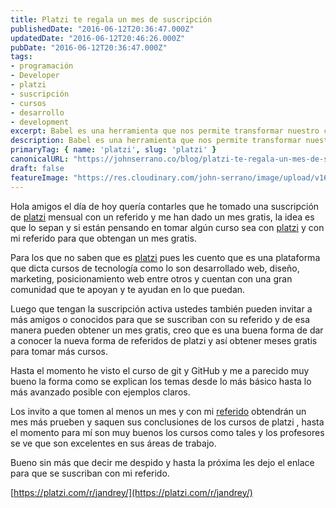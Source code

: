 ```yaml
---
title: Platzi te regala un mes de suscripción
publishedDate: "2016-06-12T20:36:47.000Z"
updatedDate: "2016-06-12T20:46:26.000Z"
pubDate: "2016-06-12T20:36:47.000Z"
tags: 
- programación
- Developer
- platzi
- suscripción
- cursos
- desarrollo
- development
excerpt: Babel es una herramienta que nos permite transformar nuestro código JS de última generación a JS que cualquier navegador o versión de node.js entienda.
description: Babel es una herramienta que nos permite transformar nuestro código JS de última generación a JS que cualquier navegador o versión de node.js entienda.
primaryTag: { name: 'platzi', slug: 'platzi' }
canonicalURL: "https://johnserrano.co/blog/platzi-te-regala-un-mes-de-suscripcion"
draft: false
featureImage: "https://res.cloudinary.com/john-serrano/image/upload/v1683581392/John%20Serrano/Blog%20Post/platzi-te-regala-un-mes-de-suscripcion/Referido_yz8e03.jpg"
---
```


Hola amigos el día de hoy quería contarles que he tomado una suscripción de [platzi](https://platzi.com/) mensual con un referido y me han dado un mes gratis, la idea es que lo sepan y si están pensando en tomar algún curso sea con [platzi](https://platzi.com/) y con mi referido para que obtengan un mes gratis.

Para los que no saben que es [platzi](https://platzi.com/) pues les cuento que es una plataforma que dicta cursos de tecnología como lo son desarrollado web, diseño, marketing, posicionamiento web entre otros y cuentan con una gran comunidad que te apoyan y te ayudan en lo que puedan.

Luego que tengan la suscripción activa ustedes también pueden invitar a más amigos o conocidos para que se suscriban con su referido y de esa manera pueden obtener un mes gratis, creo que es una buena forma de dar a conocer la nueva forma de referidos de platzi y así obtener meses gratis para tomar más cursos.

Hasta el momento he visto el curso de git y GitHub y me a parecido muy bueno la forma como se explican los temas desde lo más básico hasta lo más avanzado posible con ejemplos claros.

Los invito a que tomen al menos un mes y con mi [referido](https://platzi.com/r/jandrey/) obtendrán un mes más prueben y saquen sus conclusiones de los cursos de platzi , hasta el momento para mí son muy buenos los cursos como tales y los profesores se ve que son excelentes en sus áreas de trabajo.

Bueno sin más que decir me despido y hasta la próxima les dejo el enlace para que se suscriban con mi referido.

[https://platzi.com/r/jandrey/](https://platzi.com/r/jandrey/)
